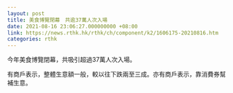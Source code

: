 ```yaml
---
layout: post
title: 美食博覽閉幕　共逾37萬人次入場
date: 2021-08-16 23:06:27.000000000 +08:00
link: https://news.rthk.hk/rthk/ch/component/k2/1606175-20210816.htm
categories: rthk
---
```


今年美食博覽閉幕，共吸引超過37萬人次入場。

有商戶表示，整體生意額一般，較以往下跌兩至三成。亦有商戶表示，靠消費券幫補生意。
